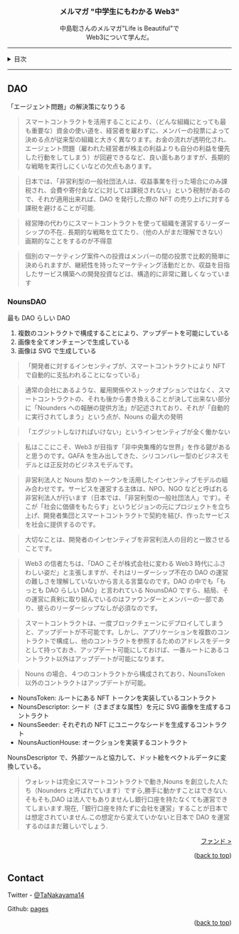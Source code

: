 <a name="readme-top"></a>

<!-- PROJECT LOGO -->
<br />
<div align="center">
  <!-- <a href="https://github.com/github_username/repo_name">
    <img src="images/logo.png" alt="Logo" width="80" height="80">
  </a> -->

<h3 align="center">メルマガ "中学生にもわかる Web3"</h3>

  <p align="center">
    中島聡さんのメルマガ"Life is Beautiful"で<br>
    Web3について学んだ。
    <br />
  </p>
</div>

---

<!-- TABLE OF CONTENTS -->
<details>
  <summary>目次</summary>
  <ol>
    <li><a href="web3index">TLDR</a></li>
    <li><a href="what-is-web3">Web3</a></li>
    <li><a href="bitcoin">Bitcoin</a></li>
    <li><a href="ethereum">Ethereum</a></li>
    <li><a href="defi">DeFi</a></li>
    <li><a href="nft">NFT</a></li>
    <li><a href="dao">DAO</a></li>
    <li><a href="fund">ファンド(a16z)</a></li>
    <li><a href="learn">Web3 学習法</a></li>
    <li><a href="reference">参照</a></li>
  </ol>
</details>

---

## DAO

「エージェント問題」の解決策になりうる

> スマートコントラクトを活用することにより、（どんな組織にとっても最も重要な）資金の使い道を、経営者を雇わずに、メンバーの投票によって決める点が従来型の組織と大きく異なります。お金の流れが透明化され、エージェント問題（雇われた経営者が株主の利益よりも自分の利益を優先した行動をしてしまう）が回避できるなど、良い面もありますが、長期的な戦略を実行しにくいなどの欠点もあります。

> 日本では、「非営利型の一般社団法人は、収益事業を行った場合にのみ課税され、会費や寄付金などに対しては課税されない」という税制があるので、それが適用出来れば、DAO を発行した際の NFT の売り上げに対する課税を避けることが可能.

> 経営陣の代わりにスマートコントラクトを使って組織を運営するリーダーシップの不在.. 長期的な戦略を立てたり、（他の人がまだ理解できない）画期的なことをするのが不得意

> 個別のマーケティング案件への投資はメンバーの間の投票で比較的簡単に決められますが、継続性を持ったマーケティング活動だとか、収益を目指したサービス構築への開発投資などは、構造的に非常に難しくなっています

### NounsDAO

最も DAO らしい DAO

1. 複数のコントラクトで構成することにより、アップデートを可能にしている
2. 画像を全てオンチェーンで生成している
3. 画像は SVG で生成している

> 「開発者に対するインセンティブが、スマートコントラクトにより NFT で自動的に支払われることになっている」

> 通常の会社にあるような、雇用関係やストックオプションではなく、スマートコントラクトの、それも後から書き換えることが決して出来ない部分に「Nounders への報酬の提供方法」が記述されており、それが「自動的に実行されてしまう」という点が、Nouns の最大の発明

> 「エグジットしなければいけない」というインセンティブが全く働かない

> 私はここにこそ、Web3 が目指す「非中央集権的な世界」を作る鍵があると思うのです。GAFA を生み出してきた、シリコンバレー型のビジネスモデルとは正反対のビジネスモデルです。

> 非営利法人と Nouns 型のトークンを活用したインセンティブモデルの組み合わせです。サービスを運営する主体は、NPO、NGO などと呼ばれる非営利法人が行います（日本では、「非営利型の一般社団法人」です）。そこが「社会に価値をもたらす」というビジョンの元にプロジェクトを立ち上げ、開発者集団とスマートコントラクトで契約を結び、作ったサービスを社会に提供するのです。

> 大切なことは、開発者のインセンティブを非営利法人の目的と一致させることです。

> Web3 の信者たちは、「DAO こそが株式会社に変わる Web3 時代にふさわしい姿だ」と主張しますが、それはリーダーシップ不在の DAO の運営の難しさを理解していないから言える言葉なのです。DAO の中でも「もっとも DAO らしい DAO」と言われている NounsDAO ですら、結局、その運営に真剣に取り組んでいるのはファウンダーとメンバーの一部であり、彼らのリーダーシップなしが必須なのです。

> スマートコントラクトは、一度ブロックチェーンにデプロイしてしまうと、アップデートが不可能です。しかし、アプリケーションを複数のコントラクトで構成し、他のコントラクトを参照するためのアドレスをデータとして持っておき、アップデート可能にしておけば、一番ルートにあるコントラクト以外はアップデートが可能になります。

> Nouns の場合、４つのコントラクトから構成されており、NounsToken 以外のコントラクトはアップデートが可能。

-   NounsToken: ルートにある NFT トークンを実装しているコントラクト
-   NounsDescriptor: シード（さまざまな属性）を元に SVG 画像を生成するコントラクト
-   NounsSeeder: それぞれの NFT にユニークなシードを生成するコントラクト
-   NounsAuctionHouse: オークションを実装するコントラクト

NounsDescriptor で、外部ツールと協力して、ドット絵をベクトルデータに変換している。

> ウォレットは完全にスマートコントラクトで動き,Nouns を創立した人たち（Nounders と呼ばれています）ですら,勝手に動かすことはできない.そもそも,DAO は法人でもありませんし銀行口座を持たなくても運営できてしまいます.現在,「銀行口座を持たずに会社を運営」することが日本では想定されていません.この想定から変えていかないと日本で DAO を運営するのはまだ難しいでしょう.

<p align="right"><a href="fund">ファンド ></a></p>

<p align="right">(<a href="#readme-top">back to top</a>)</p>

<!-- CONTACT -->

## Contact

Twitter - [@TaNakayama14](https://twitter.com/TaNakayama14)

Github: [pages](https://github.com/tnakayama256/tnakayama256.github.io)

<p align="right">(<a href="#readme-top">back to top</a>)</p>

<!-- ACKNOWLEDGMENTS -->

<!-- ## Acknowledgments
-   []() -->

<!-- MARKDOWN LINKS & IMAGES -->
<!-- https://www.markdownguide.org/basic-syntax/#reference-style-links -->
